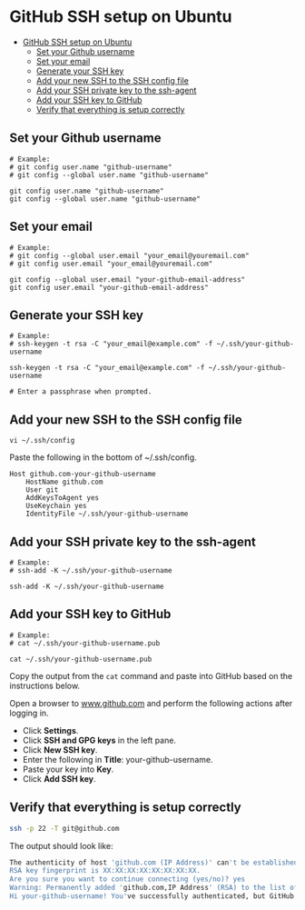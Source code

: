 # GitHub SSH setup on Ubuntu


- [GitHub SSH setup on Ubuntu](#github-ssh-setup-on-ubuntu)
  - [Set your Github username](#set-your-github-username)
  - [Set your email](#set-your-email)
  - [Generate your SSH key](#generate-your-ssh-key)
  - [Add your new SSH to the SSH config file](#add-your-new-ssh-to-the-ssh-config-file)
  - [Add your SSH private key to the ssh-agent](#add-your-ssh-private-key-to-the-ssh-agent)
  - [Add your SSH key to GitHub](#add-your-ssh-key-to-github)
  - [Verify that everything is setup correctly](#verify-that-everything-is-setup-correctly)

## Set your Github username

```
# Example: 
# git config user.name "github-username"
# git config --global user.name "github-username"

git config user.name "github-username"
git config --global user.name "github-username"
```

## Set your email

```
# Example: 
# git config --global user.email "your_email@youremail.com"
# git config user.email "your_email@youremail.com"

git config --global user.email "your-github-email-address"
git config user.email "your-github-email-address"
```

## Generate your SSH key

```
# Example: 
# ssh-keygen -t rsa -C "your_email@example.com" -f ~/.ssh/your-github-username

ssh-keygen -t rsa -C "your_email@example.com" -f ~/.ssh/your-github-username

# Enter a passphrase when prompted.
```

## Add your new SSH to the SSH config file

```
vi ~/.ssh/config
```

Paste the following in the bottom of ~/.ssh/config.

```
Host github.com-your-github-username
    HostName github.com
    User git
    AddKeysToAgent yes
    UseKeychain yes
    IdentityFile ~/.ssh/your-github-username
```

## Add your SSH private key to the ssh-agent

```
# Example:
# ssh-add -K ~/.ssh/your-github-username

ssh-add -K ~/.ssh/your-github-username
```

## Add your SSH key to GitHub

```
# Example:
# cat ~/.ssh/your-github-username.pub

cat ~/.ssh/your-github-username.pub
```

Copy the output from the `cat` command and paste into GitHub based on the instructions below.

Open a browser to www.github.com and perform the following actions after logging
in.

- Click **Settings**.
- Click **SSH and GPG keys** in the left pane.
- Click **New SSH key**.
- Enter the following in **Title**: your-github-username.
- Paste your key into **Key**.
- Click **Add SSH key**.

## Verify that everything is setup correctly

```bash
ssh -p 22 -T git@github.com
```

The output should look like:

```bash
The authenticity of host 'github.com (IP Address)' can't be established.
RSA key fingerprint is XX:XX:XX:XX:XX:XX:XX:XX.
Are you sure you want to continue connecting (yes/no)? yes
Warning: Permanently added 'github.com,IP Address' (RSA) to the list of known hosts.
Hi your-github-username! You've successfully authenticated, but GitHub does not provide shell access.
```
